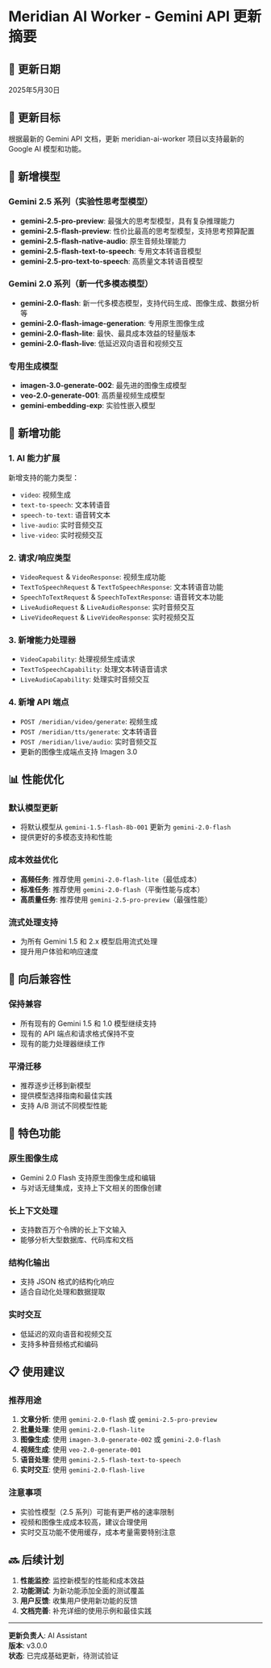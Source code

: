 # Meridian AI Worker - Gemini API 更新摘要

## 📅 更新日期
2025年5月30日

## 🎯 更新目标
根据最新的 Gemini API 文档，更新 meridian-ai-worker 项目以支持最新的 Google AI 模型和功能。

## 🚀 新增模型

### Gemini 2.5 系列（实验性思考型模型）
- **gemini-2.5-pro-preview**: 最强大的思考型模型，具有复杂推理能力
- **gemini-2.5-flash-preview**: 性价比最高的思考型模型，支持思考预算配置
- **gemini-2.5-flash-native-audio**: 原生音频处理能力
- **gemini-2.5-flash-text-to-speech**: 专用文本转语音模型
- **gemini-2.5-pro-text-to-speech**: 高质量文本转语音模型

### Gemini 2.0 系列（新一代多模态模型）
- **gemini-2.0-flash**: 新一代多模态模型，支持代码生成、图像生成、数据分析等
- **gemini-2.0-flash-image-generation**: 专用原生图像生成
- **gemini-2.0-flash-lite**: 最快、最具成本效益的轻量版本
- **gemini-2.0-flash-live**: 低延迟双向语音和视频交互

### 专用生成模型
- **imagen-3.0-generate-002**: 最先进的图像生成模型
- **veo-2.0-generate-001**: 高质量视频生成模型
- **gemini-embedding-exp**: 实验性嵌入模型

## 🔧 新增功能

### 1. AI 能力扩展
新增支持的能力类型：
- `video`: 视频生成
- `text-to-speech`: 文本转语音
- `speech-to-text`: 语音转文本
- `live-audio`: 实时音频交互
- `live-video`: 实时视频交互

### 2. 请求/响应类型
- `VideoRequest` & `VideoResponse`: 视频生成功能
- `TextToSpeechRequest` & `TextToSpeechResponse`: 文本转语音功能
- `SpeechToTextRequest` & `SpeechToTextResponse`: 语音转文本功能
- `LiveAudioRequest` & `LiveAudioResponse`: 实时音频交互
- `LiveVideoRequest` & `LiveVideoResponse`: 实时视频交互

### 3. 新增能力处理器
- `VideoCapability`: 处理视频生成请求
- `TextToSpeechCapability`: 处理文本转语音请求
- `LiveAudioCapability`: 处理实时音频交互

### 4. 新增 API 端点
- `POST /meridian/video/generate`: 视频生成
- `POST /meridian/tts/generate`: 文本转语音
- `POST /meridian/live/audio`: 实时音频交互
- 更新的图像生成端点支持 Imagen 3.0

## 📊 性能优化

### 默认模型更新
- 将默认模型从 `gemini-1.5-flash-8b-001` 更新为 `gemini-2.0-flash`
- 提供更好的多模态支持和性能

### 成本效益优化
- **高频任务**: 推荐使用 `gemini-2.0-flash-lite`（最低成本）
- **标准任务**: 推荐使用 `gemini-2.0-flash`（平衡性能与成本）
- **高质量任务**: 推荐使用 `gemini-2.5-pro-preview`（最强性能）

### 流式处理支持
- 为所有 Gemini 1.5 和 2.x 模型启用流式处理
- 提升用户体验和响应速度

## 🔄 向后兼容性

### 保持兼容
- 所有现有的 Gemini 1.5 和 1.0 模型继续支持
- 现有的 API 端点和请求格式保持不变
- 现有的能力处理器继续工作

### 平滑迁移
- 推荐逐步迁移到新模型
- 提供模型选择指南和最佳实践
- 支持 A/B 测试不同模型性能

## 🎨 特色功能

### 原生图像生成
- Gemini 2.0 Flash 支持原生图像生成和编辑
- 与对话无缝集成，支持上下文相关的图像创建

### 长上下文处理
- 支持数百万个令牌的长上下文输入
- 能够分析大型数据库、代码库和文档

### 结构化输出
- 支持 JSON 格式的结构化响应
- 适合自动化处理和数据提取

### 实时交互
- 低延迟的双向语音和视频交互
- 支持多种音频格式和编码

## 📋 使用建议

### 推荐用途
1. **文章分析**: 使用 `gemini-2.0-flash` 或 `gemini-2.5-pro-preview`
2. **批量处理**: 使用 `gemini-2.0-flash-lite`
3. **图像生成**: 使用 `imagen-3.0-generate-002` 或 `gemini-2.0-flash`
4. **视频生成**: 使用 `veo-2.0-generate-001`
5. **语音处理**: 使用 `gemini-2.5-flash-text-to-speech`
6. **实时交互**: 使用 `gemini-2.0-flash-live`

### 注意事项
- 实验性模型（2.5 系列）可能有更严格的速率限制
- 视频和图像生成成本较高，建议合理使用
- 实时交互功能不使用缓存，成本考量需要特别注意

## 🔜 后续计划

1. **性能监控**: 监控新模型的性能和成本效益
2. **功能测试**: 为新功能添加全面的测试覆盖
3. **用户反馈**: 收集用户使用新功能的反馈
4. **文档完善**: 补充详细的使用示例和最佳实践

---

**更新负责人**: AI Assistant  
**版本**: v3.0.0  
**状态**: 已完成基础更新，待测试验证 